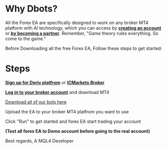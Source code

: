 # Why Dbots?
All the Forex EA are specifically designed to work on any broker MT4 platform with AI technology, which you can access by <b><a href="https://provenbinarybot.com/ZeroSpread">creating an account</a></b> or <b><a href="https://provenbinarybot.com/Bot">by becoming a partner</a></b>. Remember, "Game theory rules everything. So come to the game."

Before Downloading all the free Forex EA, Follow these steps to get started:

# Steps
<b><a href="https://provenbinarybot.com/Bot">Sign up for Deriv platfrom</a></b> or <b><a href="https://provenbinarybot.com/ZeroSpread">ICMarkets Broker</a></b>

<b><a href="https://provenbinarybot.com/ZeroSpread">Log in to your broker account</a></b> and download MT4

<a href="https://github.com/DerivBots/Free-Dbots/archive/refs/heads/main.zip">Download all of our bots here</a>

Upload the EA to your broker MT4 platfrom you want to use

Click "Run" to get started and forex EA start trading your account

<b>(Test all forex EA  to Demo account before going to the real account)</b>
  

Best regards, 
A MQL4 Developer
